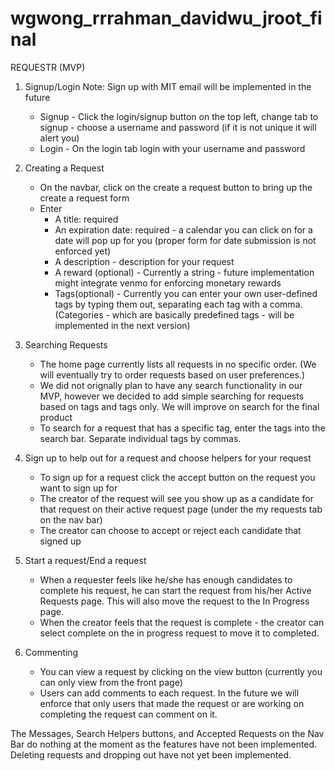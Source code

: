 wgwong_rrrahman_davidwu_jroot_final
===================================

REQUESTR (MVP)

1. Signup/Login
	Note: Sign up with MIT email will be implemented in the future
	- Signup - Click the login/signup button on the top left, change tab to signup - choose a username and password (if it is not unique it will alert you)
	- Login - On the login tab login with your username and password

2. Creating a Request
	- On the navbar, click on the create a request button to bring up the create a request form
	- Enter
		- A title: required
		- An expiration date: required - a calendar you can click on for a date will pop up for you (proper form for date submission is not enforced yet)
		- A description - description for your request
		- A reward (optional) - Currently a string - future implementation might integrate venmo for enforcing monetary rewards
		- Tags(optional) - Currently you can enter your own user-defined tags by typing them out, separating each tag with a comma. (Categories - which are basically predefined tags - will be implemented in the next version)

3. Searching Requests
	- The home page currently lists all requests in no specific order. (We will eventually try to order requests based on user preferences.)
	- We did not orignally plan to have any search functionality in our MVP, however we decided to add simple searching for requests based on tags and tags only. We will improve on search for the final product
	- To search for a request that has a specific tag, enter the tags into the search bar. Separate individual tags by commas.

4. Sign up to help out for a request and choose helpers for your request
	- To sign up for a request click the accept button on the request you want to sign up for
	- The creator of the request will see you show up as a candidate for that request on their active request page (under the my requests tab on the nav bar)
	- The creator can choose to accept or reject each candidate that signed up

5. Start a request/End a request
	- When a requester feels like he/she has enough candidates to complete his request, he can start the request from his/her Active Requests page. This will also move the request to the In Progress page.
	- When the creator feels that the request is complete - the creator can select complete on the in progress request to move it to completed.

6. Commenting
	- You can view a request by clicking on the view button (currently you can only view from the front page)
	- Users can add comments to each request. In the future we will enforce that only users that made the request or are working on completing the request can comment on it.

The Messages, Search Helpers buttons, and Accepted Requests on the Nav Bar do nothing at the moment as the features have not been implemented.
Deleting requests and dropping out have not yet been implemented.